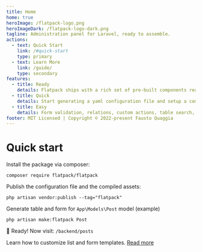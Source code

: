 ```yaml
---
title: Home
home: true
heroImage: /flatpack-logo.png
heroImageDark: /flatpack-logo-dark.png
tagline: Administration panel for Laravel, ready to assemble.
actions:
  - text: Quick Start
    link: /#quick-start
    type: primary
  - text: Learn More
    link: /guide/
    type: secondary
features:
  - title: Ready
    details: Flatpack ships with a rich set of pre-built components ready to be assembled.
  - title: Quick
    details: Start generating a yaml configuration file and setup a complete admin UI in seconds.
  - title: Easy
    details: Form validation, relations, custom actions, table search, sorting, and much more.
footer: MIT Licensed | Copyright © 2022-present Fausto Quaggia
---
```


<DemoForm />

# Quick start

Install the package via composer:

```text
composer require flatpack/flatpack
```

Publish the configuration file and the compiled assets:

```text
php artisan vendor:publish --tag="flatpack"
```

Generate table and form for `App\Models\Post` model (example)

```text
php artisan make:flatpack Post
```

:tada: Ready! Now visit: `/backend/posts`

Learn how to customize list and form templates.
[Read more](/guide/)
